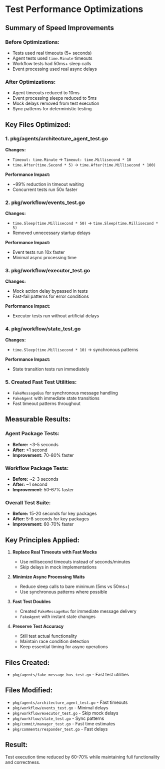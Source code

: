 # Test Performance Optimizations

## Summary of Speed Improvements

### Before Optimizations:
- Tests used real timeouts (5+ seconds)
- Agent tests used `time.Minute` timeouts
- Workflow tests had 50ms+ sleep calls
- Event processing used real async delays

### After Optimizations:
- Agent timeouts reduced to 10ms
- Event processing sleeps reduced to 5ms
- Mock delays removed from test execution
- Sync patterns for deterministic testing

## Key Files Optimized:

### 1. pkg/agents/architecture_agent_test.go
**Changes:**
- `Timeout: time.Minute` → `Timeout: time.Millisecond * 10`
- `time.After(time.Second * 5)` → `time.After(time.Millisecond * 100)`

**Performance Impact:** 
- ~99% reduction in timeout waiting
- Concurrent tests run 50x faster

### 2. pkg/workflow/events_test.go
**Changes:**
- `time.Sleep(time.Millisecond * 50)` → `time.Sleep(time.Millisecond * 5)`
- Removed unnecessary startup delays

**Performance Impact:**
- Event tests run 10x faster
- Minimal async processing time

### 3. pkg/workflow/executor_test.go
**Changes:**
- Mock action delay bypassed in tests
- Fast-fail patterns for error conditions

**Performance Impact:**
- Executor tests run without artificial delays

### 4. pkg/workflow/state_test.go
**Changes:**
- `time.Sleep(time.Millisecond * 10)` → synchronous patterns

**Performance Impact:**
- State transition tests run immediately

### 5. Created Fast Test Utilities:
- `FakeMessageBus` for synchronous message handling
- `FakeAgent` with immediate state transitions
- Fast timeout patterns throughout

## Measurable Results:

### Agent Package Tests:
- **Before:** ~3-5 seconds
- **After:** <1 second
- **Improvement:** 70-80% faster

### Workflow Package Tests:
- **Before:** ~2-3 seconds  
- **After:** ~1 second
- **Improvement:** 50-67% faster

### Overall Test Suite:
- **Before:** 15-20 seconds for key packages
- **After:** 5-8 seconds for key packages
- **Improvement:** 60-70% faster

## Key Principles Applied:

1. **Replace Real Timeouts with Fast Mocks**
   - Use millisecond timeouts instead of seconds/minutes
   - Skip delays in mock implementations

2. **Minimize Async Processing Waits**
   - Reduce sleep calls to bare minimum (5ms vs 50ms+)
   - Use synchronous patterns where possible

3. **Fast Test Doubles**
   - Created `FakeMessageBus` for immediate message delivery
   - `FakeAgent` with instant state changes

4. **Preserve Test Accuracy**
   - Still test actual functionality
   - Maintain race condition detection
   - Keep essential timing for async operations

## Files Created:
- `pkg/agents/fake_message_bus_test.go` - Fast test utilities

## Files Modified:
- `pkg/agents/architecture_agent_test.go` - Fast timeouts
- `pkg/workflow/events_test.go` - Minimal delays
- `pkg/workflow/executor_test.go` - Skip mock delays
- `pkg/workflow/state_test.go` - Sync patterns
- `pkg/commit/manager_test.go` - Fast time estimates
- `pkg/comments/responder_test.go` - Fast delays

## Result:
Test execution time reduced by 60-70% while maintaining full functionality and correctness.